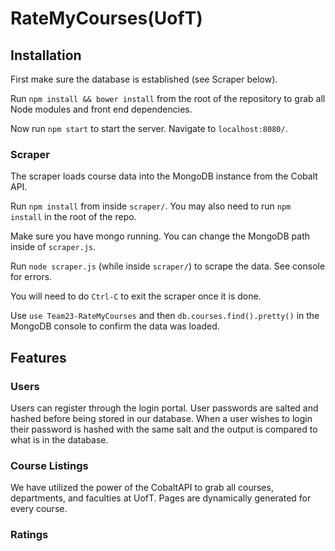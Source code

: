# RateMyCourses(UofT)

## Installation

First make sure the database is established (see Scraper below).

Run `npm install && bower install` from the root of the repository to grab all Node modules and front end dependencies.

Now run `npm start` to start the server. Navigate to `localhost:8080/`.

### Scraper

The scraper loads course data into the MongoDB instance from the Cobalt API.

Run `npm install` from inside `scraper/`. You may also need to run `npm install` in the root of the repo.

Make sure you have mongo running. You can change the MongoDB path inside of `scraper.js`.

Run `node scraper.js` (while inside `scraper/`) to scrape the data. See console for errors. 

You will need to do `Ctrl-C` to exit the scraper once it is done.

Use `use Team23-RateMyCourses` and then `db.courses.find().pretty()` in the MongoDB console to confirm the data was loaded.


## Features

### Users

Users can register through the login portal. User passwords are salted and hashed before being stored in our database. When a user wishes to login their password is hashed with the same salt and the output is compared to what is in the database.

### Course Listings

We have utilized the power of the CobaltAPI to grab all courses, departments, and faculties at UofT. Pages are dynamically generated for every course. 
### Ratings



